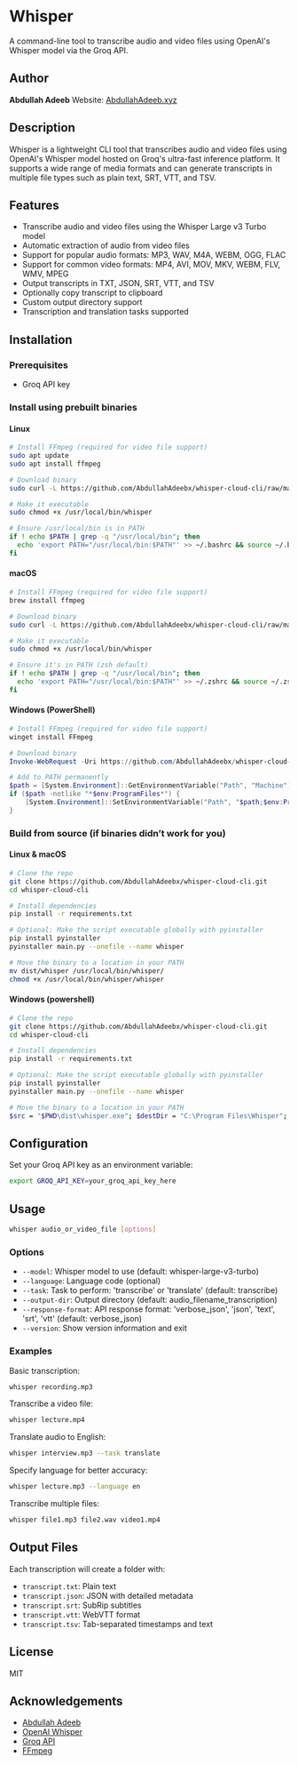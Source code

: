 # Whisper

A command-line tool to transcribe audio and video files using OpenAI's Whisper model via the Groq API.

## Author

**Abdullah Adeeb**
Website: [AbdullahAdeeb.xyz](https://AbdullahAdeeb.xyz)

## Description

Whisper is a lightweight CLI tool that transcribes audio and video files using OpenAI's Whisper model hosted on Groq's ultra-fast inference platform. It supports a wide range of media formats and can generate transcripts in multiple file types such as plain text, SRT, VTT, and TSV.

## Features

* Transcribe audio and video files using the Whisper Large v3 Turbo model
* Automatic extraction of audio from video files
* Support for popular audio formats: MP3, WAV, M4A, WEBM, OGG, FLAC
* Support for common video formats: MP4, AVI, MOV, MKV, WEBM, FLV, WMV, MPEG
* Output transcripts in TXT, JSON, SRT, VTT, and TSV
* Optionally copy transcript to clipboard
* Custom output directory support
* Transcription and translation tasks supported

## Installation

### Prerequisites

* Groq API key

### Install using prebuilt binaries

#### Linux

```bash
# Install FFmpeg (required for video file support)
sudo apt update
sudo apt install ffmpeg

# Download binary
sudo curl -L https://github.com/AbdullahAdeebx/whisper-cloud-cli/raw/main/binary/linux/whisper -o /usr/local/bin/whisper

# Make it executable
sudo chmod +x /usr/local/bin/whisper

# Ensure /usr/local/bin is in PATH
if ! echo $PATH | grep -q "/usr/local/bin"; then
  echo 'export PATH="/usr/local/bin:$PATH"' >> ~/.bashrc && source ~/.bashrc
fi
```

#### macOS

```bash
# Install FFmpeg (required for video file support)
brew install ffmpeg

# Download binary
sudo curl -L https://github.com/AbdullahAdeebx/whisper-cloud-cli/raw/main/binary/macos/whisper -o /usr/local/bin/whisper

# Make it executable
sudo chmod +x /usr/local/bin/whisper

# Ensure it's in PATH (zsh default)
if ! echo $PATH | grep -q "/usr/local/bin"; then
  echo 'export PATH="/usr/local/bin:$PATH"' >> ~/.zshrc && source ~/.zshrc
fi
```

#### Windows (PowerShell)

```powershell
# Install FFmpeg (required for video file support)
winget install FFmpeg

# Download binary
Invoke-WebRequest -Uri https://github.com/AbdullahAdeebx/whisper-cloud-cli/raw/main/binary/windows/whisper.exe -OutFile "$env:ProgramFiles\whisper.exe"

# Add to PATH permanently
$path = [System.Environment]::GetEnvironmentVariable("Path", "Machine")
if ($path -notlike "*$env:ProgramFiles*") {
    [System.Environment]::SetEnvironmentVariable("Path", "$path;$env:ProgramFiles", "Machine")
}
```

### Build from source (if binaries didn’t work for you)

#### Linux & macOS

```bash
# Clone the repo
git clone https://github.com/AbdullahAdeebx/whisper-cloud-cli.git
cd whisper-cloud-cli

# Install dependencies
pip install -r requirements.txt

# Optional: Make the script executable globally with pyinstaller
pip install pyinstaller
pyinstaller main.py --onefile --name whisper

# Move the binary to a location in your PATH
mv dist/whisper /usr/local/bin/whisper/
chmod +x /usr/local/bin/whisper/whisper
```

#### Windows (powershell)

```bash
# Clone the repo
git clone https://github.com/AbdullahAdeebx/whisper-cloud-cli.git
cd whisper-cloud-cli

# Install dependencies
pip install -r requirements.txt

# Optional: Make the script executable globally with pyinstaller
pip install pyinstaller
pyinstaller main.py --onefile --name whisper

# Move the binary to a location in your PATH
$src = "$PWD\dist\whisper.exe"; $destDir = "C:\Program Files\Whisper"; New-Item -ItemType Directory -Force -Path $destDir | Out-Null; Copy-Item $src -Destination "$destDir\whisper.exe" -Force; $envPath = [System.Environment]::GetEnvironmentVariable("Path", [System.EnvironmentVariableTarget]::Machine); if ($envPath -notlike "*$destDir*") { [System.Environment]::SetEnvironmentVariable("Path", "$envPath;$destDir", [System.EnvironmentVariableTarget]::Machine); Write-Output "✅ whisper.exe moved & PATH updated. Restart terminal." } else { Write-Output "ℹ️ whisper.exe moved. PATH already includes it." }
```

## Configuration

Set your Groq API key as an environment variable:

```bash
export GROQ_API_KEY=your_groq_api_key_here
```

## Usage

```bash
whisper audio_or_video_file [options]
```

### Options

* `--model`: Whisper model to use (default: whisper-large-v3-turbo)
* `--language`: Language code (optional)
* `--task`: Task to perform: 'transcribe' or 'translate' (default: transcribe)
* `--output-dir`: Output directory (default: audio\_filename\_transcription)
* `--response-format`: API response format: 'verbose\_json', 'json', 'text', 'srt', 'vtt' (default: verbose\_json)
* `--version`: Show version information and exit

### Examples

Basic transcription:

```bash
whisper recording.mp3
```

Transcribe a video file:

```bash
whisper lecture.mp4
```

Translate audio to English:

```bash
whisper interview.mp3 --task translate
```

Specify language for better accuracy:

```bash
whisper lecture.mp3 --language en
```

Transcribe multiple files:

```bash
whisper file1.mp3 file2.wav video1.mp4
```

## Output Files

Each transcription will create a folder with:

* `transcript.txt`: Plain text
* `transcript.json`: JSON with detailed metadata
* `transcript.srt`: SubRip subtitles
* `transcript.vtt`: WebVTT format
* `transcript.tsv`: Tab-separated timestamps and text

## License

MIT

## Acknowledgements

* [Abdullah Adeeb](https://www.abdullahadeeb.xyz)
* [OpenAI Whisper](https://github.com/openai/whisper)
* [Groq API](https://console.groq.com/docs/introduction)
* [FFmpeg](https://ffmpeg.org/)